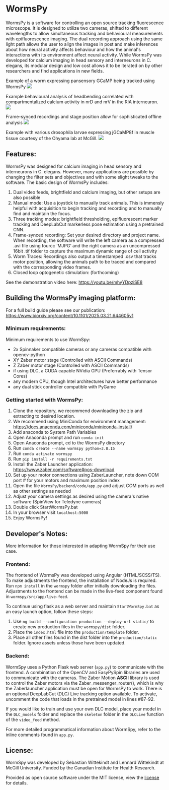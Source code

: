 # WormsPy

WormsPy is a software for controlling an open source tracking fluorescence microscope. It is designed to utilize two cameras, shifted to different wavelengths to allow simultaneous tracking and behavioural measurements with epifluorescence imaging. The dual recording approach using the same light path allows the user to align the images in post and make inferences about how neural activity affects behaviour and how the animal's interactions with its environment affect neural activity. While WormsPy was developed for calcium imaging in head sensory and interneurons in C. elegans, its modular design and low cost allows it to be iterated on by other researchers and find applications in new fields.

Example of a worm expressing pansensory GCaMP being tracked using WormsPy
![](media/WormsPy3.gif)

Example behavioural analysis of headbending correlated with compartmentalized calcium activity in nrD and nrV in the RIA interneuron.
![](media/RIA.gif)

Frame-synced recordings and stage position allow for sophisticated offline analysis
![](media/VideoFigure.gif)

Example with various drosophila larvae expressing jGCaMP8f in muscle tissue courtesy of the Ohyama lab at McGill.
![](media/drosophila.gif)

## Features:
WormsPy was designed for calcium imaging in head sensory and interneurons in C. elegans. However, many applications are possible by changing the filter sets and objectives and with some slight tweaks to the software.
The basic design of WormsPy includes:
1. Dual video feeds, brightfield and calcium imaging, but other setups are also possible
2. Manual mode: Use a joystick to manually track animals. This is immensly helpful with acquisition to begin tracking and recording and to manually find and maintain the focus.
3. Three tracking modes: brightfield thresholding, epifluorescent marker tracking and DeepLabCut markerless pose estimation using a pretrained CNN.
5. Frame-synced recording: Set your desired directory and project name. When recording, the software will write the left camera as a compressed .avi file using fourcc ‘MJPG’ and the right camera as an uncompressed 16bit .tif folder to capture the maximum dynamic range of cell activity
6. Worm Traces: Recordings also output a timestamped .csv that tracks motor position, allowing the animals path to be traced and compared with the corresponding video frames.
7. Closed loop optogenetic stimulation: (forthcoming)

See the demonstration video here: https://youtu.be/mhyYDpziSE8

## Building the WormsPy imaging platform:
For a full build guide please see our publication: https://www.biorxiv.org/content/10.1101/2025.03.21.644605v1

### Minimum requirements:
Minimum requirements to use WormSpy:
- 2x Spinnaker compatible cameras or any cameras compatible with opencv-python
- XY Zaber motor stage (Controlled with ASCII Commands) 
- Z Zaber motor stage (Controlled with ASCII Commands)
- if using DLC, a CUDA capable NVidia GPU (Preferrably with Tensor Cores)
- any modern CPU, though Intel architectures have better performance
- any dual stick controller compatible with PyGame

### Getting started with WormsPy:
1. Clone the repository, we recommend downloading the zip and extracting to desired location.
2. We recommend using MiniConda for environment management: https://docs.anaconda.com/miniconda/miniconda-install/
3. Add anaconda to System Path Variables
4. Open Anaconda prompt and run `conda init`
5. Open Anaconda prompt, cd to the WormsPy directory
6. Run `conda create --name wormspy python=3.8.15`
7. Run `conda activate wormspy`
8. Run `pip install -r requirements.txt`
9. Install the Zaber Launcher application: https://www.zaber.com/software#pos-download
10. Set up your motor connections using ZaberLauncher, note down COM port # for your motors and maximum position index
11. Open the file `WormsPy/backend/code/app.py` and adjust COM ports as well as other settings as needed
12. Adjust your camera settings as desired using the camera's native software (SpinView for Teledyne cameras)
13. Double click StartWormsPy.bat
14. In your browser visit `localhost:5000`
15. Enjoy WormsPy!

## Developer's Notes:
More information for those interested in adapting WormSpy for their use case.

### Frontend:
The frontend of WormsPy was developed using Angular (HTML/SCSS/TS). To make adjustments the frontend, the installation of NodeJs is required. Run `npm install` in the `wormspy` folder after initially downloading the files. Adjustments to the frontend can be made in the live-feed component found in `wormspy/src/app/live-feed`. 

To continue using flask as a web server and maintain `StartWormSpy.bat` as an easy launch option, follow these steps:
1. Use `ng build --configuration production --deploy-url static/` to create new production files in the `wormspy/dist` folder. 
2. Place the `index.html` file into the `production/template` folder. 
3. Place all other files found in the dist folder into the `production/static` folder. Ignore assets unless those have been updated.
<!-- 4. In the `index.html` file, edit all import statements following this template: `<src>/<href>="{{url_for('static', filename='<filename>.js')}}"` -->

### Backend:
WormSpy uses a Python Flask web server (`app.py`) to communicate with the frontend. A combination of the OpenCV and EasyPySpin libraries are used to communicate with the cameras. The Zaber Motion **ASCII** library is used to control the Zaber motors via the Zaber_messenger_router(), which is why the Zaberlauncher application must be open for WormsPy to work. There is an optional DeepLabCut (DLC) Live tracking option available. To activate, uncomment the code that loads in the pretrained model in lines #87-92. 

If you would like to train and use your own DLC model, place your model in the `DLC_models` folder and replace the `skeleton` folder in the `DLCLive` function of the `video_feed` method.

For more detailed programmatical information about WormSpy, refer to the inline comments found in `app.py`.  

## License:
WormSpy was developed by Sebastian Wittekindt and Lennard Wittekindt at McGill University. Funded by the Canadian Institute for Health Research.

Provided as open source software under the MIT license, view the [license](LICENSE.txt) for details.
